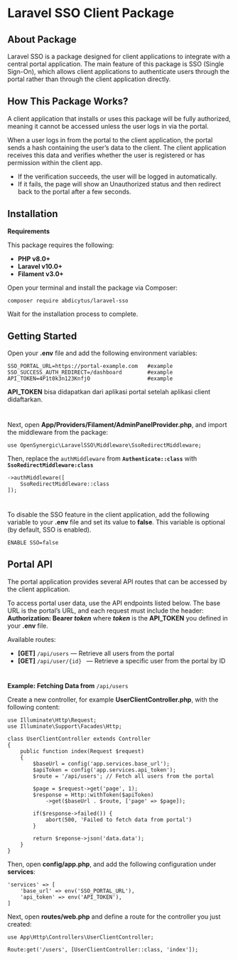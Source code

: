 # Laravel SSO Client Package
## About Package
Laravel SSO is a package designed for client applications to integrate with a central portal application.
The main feature of this package is SSO (Single Sign-On), which allows client applications to authenticate users through the portal rather than through the client application directly.
## How This Package Works?
A client application that installs or uses this package will be fully authorized, meaning it cannot be accessed unless the user logs in via the portal.

When a user logs in from the portal to the client application, the portal sends a hash containing the user’s data to the client.
The client application receives this data and verifies whether the user is registered or has permission within the client app.

- If the verification succeeds, the user will be logged in automatically.
- If it fails, the page will show an Unauthorized status and then redirect back to the portal after a few seconds.

## Installation
**Requirements**

This package requires the following:
- **PHP v8.0+**
- **Laravel v10.0+**
- **Filament v3.0+**

Open your terminal and install the package via Composer:

```composer require abdicytus/laravel-sso```

Wait for the installation process to complete.
## Getting Started

Open your **.env** file and add the following environment variables:

```
SSO_PORTAL_URL=https://portal-example.com   #example
SSO_SUCCESS_AUTH_REDIRECT=/dashboard        #example
API_TOKEN=4P1t0k3n123KnfjO                  #example
```
**API_TOKEN** bisa didapatkan dari aplikasi portal setelah aplikasi client didaftarkan.
#
Next, open **App/Providers/Filament/AdminPanelProvider.php**, and import the middleware from the package:

```use OpenSynergic\LaravelSSO\Middleware\SsoRedirectMiddleware;```

Then, replace the `authMiddleware` from **`Authenticate::class`** with **`SsoRedirectMiddleware:class`**

```
->authMiddleware([
    SsoRedirectMiddleware::class
]);
```
#
To disable the SSO feature in the client application, add the following variable to your **.env** file and set its value to **false**.
This variable is optional (by default, SSO is enabled).

`ENABLE SSO=false`

## Portal API
The portal application provides several API routes that can be accessed by the client application.

To access portal user data, use the API endpoints listed below.
The base URL is the portal’s URL, and each request must include the header:
**Authorization: Bearer *token***
where ***token*** is the **API_TOKEN** you defined in your **.env** file.

Available routes:
- **[GET]** `/api/users`        — Retrieve all users from the portal
- **[GET]** `/api/user/{id} `   — Retrieve a specific user from the portal by ID
#
**Example: Fetching Data from** `/api/users`

Create a new controller, for example **UserClientController.php**, with the following content:

```
use Illuminate\Http\Request;
use Illuminate\Support\Facades\Http;

class UserClientController extends Controller
{
    public function index(Request $request)
    {
        $baseUrl = config('app.services.base_url');
        $apiToken = config('app.services.api_token');
        $route = '/api/users'; // Fetch all users from the portal

        $page = $request->get('page', 1);
        $response = Http::withToken($apiToken)
            ->get($baseUrl . $route, ['page' => $page]);
        
        if($response->failed()) {
            abort(500, 'Failed to fetch data from portal')
        }

        return $reponse->json('data.data');
    }
}
```

Then, open **config/app.php**, and add the following configuration under **services**:
```
'services' => [
    'base_url' => env('SSO_PORTAL_URL'),
    'api_token' => env('API_TOKEN'),
]
```
Next, open **routes/web.php** and define a route for the controller you just created:
```
use App\Http\Controllers\UserClientController;

Route:get('/users', [UserClientController::class, 'index']);
```